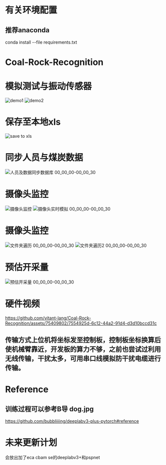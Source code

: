 # 有关环境配置
## 推荐anaconda
conda install --file requirements.txt

# Coal-Rock-Recognition
# 模拟测试与振动传感器
![demo1](https://github.com/vitant-lang/Coal-Rock-Recognition/assets/75409802/abeddd22-db85-4630-b8a9-bc84bfb84c4c)
![demo2](https://github.com/vitant-lang/Coal-Rock-Recognition/assets/75409802/ec48d4c3-538e-4f62-be85-3f921741fee1)
# 保存至本地xls
![save to xls ](https://github.com/vitant-lang/Coal-Rock-Recognition/assets/75409802/d2776146-f17b-4e58-8708-8e8c1aa762ec)
# 同步人员与煤炭数据
![人员及数据同步数据库 00_00_00-00_00_30](https://github.com/vitant-lang/Coal-Rock-Recognition/assets/75409802/1cb6a89b-b02b-493a-8725-8bd6a8641d99)
# 摄像头监控
![摄像头监控](https://github.com/vitant-lang/Coal-Rock-Recognition/assets/75409802/ae00ead5-c0a4-4c33-85b4-f4a0aebccd59)
![摄像头实时模拟 00_00_00-00_00_30](https://github.com/vitant-lang/Coal-Rock-Recognition/assets/75409802/a4a1da08-bb37-4e4c-ae14-f958a13fbd83)
# 摄像头监控
![文件夹遍历 00_00_00-00_00_30](https://github.com/vitant-lang/Coal-Rock-Recognition/assets/75409802/2d464076-5f5d-44c0-bd69-8a323d947df0)
![文件夹遍历2 00_00_00-00_00_30](https://github.com/vitant-lang/Coal-Rock-Recognition/assets/75409802/3cead8b7-37bf-4d1b-8355-b91cc71f6ddb)
# 预估开采量
![预估开采量 00_00_00-00_00_30](https://github.com/vitant-lang/Coal-Rock-Recognition/assets/75409802/116101c0-d059-4668-b1d5-815450ebfa58)
# 硬件视频
https://github.com/vitant-lang/Coal-Rock-Recognition/assets/75409802/7554925d-6c12-44a2-91d4-d3d10bccd31c
## 传输方式上位机将坐标发至控制板，控制板坐标换算后使机械臂靠近，开发板的算力不够，之前也尝试过利用无线传输，干扰太多，可用串口线模拟防干扰电缆进行传输。

# Reference
## 训练过程可以参考B导  dog.jpg
https://github.com/bubbliiiing/deeplabv3-plus-pytorch#reference


# 未来更新计划
会放出加了eca cbam se的deeplabv3+和pspnet 
